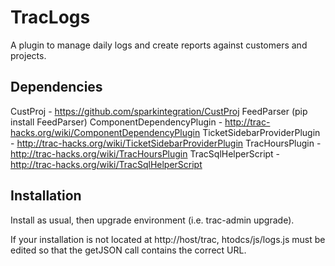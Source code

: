 TracLogs
========

A plugin to manage daily logs and create reports against customers and projects.

Dependencies
------------

CustProj - https://github.com/sparkintegration/CustProj
FeedParser (pip install FeedParser)
ComponentDependencyPlugin - http://trac-hacks.org/wiki/ComponentDependencyPlugin
TicketSidebarProviderPlugin - http://trac-hacks.org/wiki/TicketSidebarProviderPlugin
TracHoursPlugin - http://trac-hacks.org/wiki/TracHoursPlugin
TracSqlHelperScript - http://trac-hacks.org/wiki/TracSqlHelperScript

Installation
------------

Install as usual, then upgrade environment (i.e. trac-admin <trac env> upgrade).    
    
If your installation is not located at http://host/trac, htodcs/js/logs.js must be edited so that the getJSON call contains the correct URL.